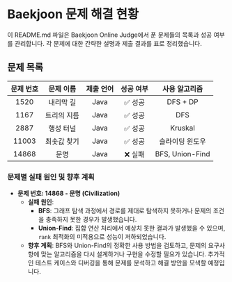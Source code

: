 # Baekjoon 문제 해결 현황

이 README.md 파일은 Baekjoon Online Judge에서 푼 문제들의 목록과 성공 여부를 관리합니다. 각 문제에 대한 간략한 설명과 제출 결과를 표로 정리했습니다.

## 문제 목록

| 문제 번호 |     문제 이름      | 제출 언어 | 성공 여부  |       사용 알고리즘        |
|:--------:|:--------------:|:---------:|:------:|:--------------------:|
| 1520     |     내리막 길      | Java      |  ✅ 성공  |       DFS + DP       |
| 1167     |     트리의 지름     | Java      |  ✅ 성공  |         DFS          |
| 2887     |     행성 터널      | Java      |  ✅ 성공  |       Kruskal        |
| 11003    |     최솟값 찾기     | Java      |  ✅ 성공  | 슬라이딩 윈도우 |
| 14868    |       문명       | Java      | ❌ 실패   |   BFS, Union-Find    |

### 문제별 실패 원인 및 향후 계획

- **문제 번호: 14868 - 문명 (Civilization)**
    - **실패 원인**:
        - **BFS**: 그래프 탐색 과정에서 경로를 제대로 탐색하지 못하거나 문제의 조건을 충족하지 못한 경우가 발생했습니다.
        - **Union-Find**: 집합 연산 처리에서 예상치 못한 결과가 발생했을 수 있으며, `rank` 최적화의 미적용으로 성능이 저하되었습니다.
    - **향후 계획**: BFS와 Union-Find의 정확한 사용 방법을 검토하고, 문제의 요구사항에 맞는 알고리즘을 다시 설계하거나 구현을 수정할 필요가 있습니다. 추가적인 테스트 케이스와 디버깅을 통해 문제를 분석하고 해결 방안을 모색할 예정입니다.

